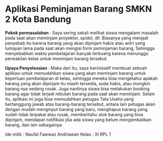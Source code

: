 # Aplikasi Peminjaman Barang SMKN 2 Kota Bandung

**Pokok permasalahan** : Saya sering sekali melihat siswa mengalami masalah pada saat akan meminjam proyektor, spidol, dll. Biasanya yang menjadi penyebab itu karena barang yang akan dipinjam habis atau antri yang lumayan lama pada saat akan mengisi form peminjaman barang, Sehingga menyebabkan waktu pembelajaran banyak terbuang karena menunggu perwakilan kelas untuk meminjam barang tersebut.

**Upaya Penyelesaian** :  Maka dari itu, saya berinisiatif membuat sebuah aplikasi untuk memudahkan siswa yang akan meminjam barang untuk keperluan pembelajaran di kelas, sehingga mereka bisa mengetahui apakah barang yang akan dipinjam itu masih tersedia, suda habis, atau mungkin barang nya sedang rusak. Juga nantinya siswa bisa melakukan booking barang agar tidak terjadi rebutan barang pada saat akan meminjam. Selain itu, aplikasi ini juga bisa memudahkan petugas Tata Usaha yang bertanggung jawab atas barang-barang tersebut, antara lain petugas akan dengan mudah menginput barang yang baru, menghapus barang yang sudah tidak terpakai atau rusak, memberitahu stok barang yang bisa dipinjam, mendapat notifikasi jika ada siswa yang belum mengembalikan barang, dan lain sebagainya.

Ide milik : Naufal Fawwaz Andriawan
Kelas : XI RPL 1
